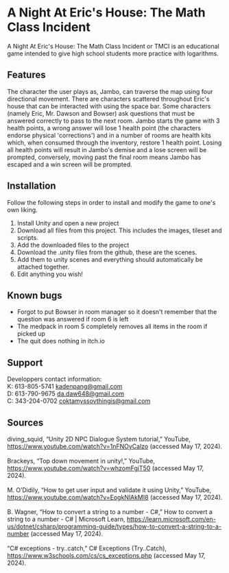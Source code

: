 # A Night At Eric's House: The Math Class Incident
A Night At Eric's House: The Math Class Incident or TMCI is an educational game intended to give high school students more practice with logarithms. 

## Features
The character the user plays as, Jambo, can traverse the map using four directional movement. There are characters scattered throughout Eric's house that can be interacted with using the space bar. Some characters (namely Eric, Mr. Dawson and Bowser) ask questions that must be answered correctly to pass to the next room. Jambo starts the game with 3 health points, a wrong answer will lose 1 health point (the characters endorse physical 'corrections') and in a number of rooms are health kits which, when consumed through the inventory, restore 1 health point. Losing all health points will result in Jambo's demise and a lose screen will be prompted, conversely, moving past the final room means Jambo has escaped and a win screen will be prompted. 

## Installation
Follow the following steps in order to install and modify the game to one's own liking. 

1. Install Unity and open a new project
2. Download all files from this project. This includes the images, tileset and scripts.
3. Add the downloaded files to the project
4. Download the .unity files from the github, these are the scenes.
5. Add them to unity scenes and everything should automatically be attached together.
6. Edit anything you wish!
   
## Known bugs
- Forgot to put Bowser in room manager so it doesn't remember that the question was answered if room 6 is left
- The medpack in room 5 completely removes all items in the room if picked up
- The quit does nothing in itch.io

## Support
Developpers contact information: <br>
K: 613-805-5741 kadenpang@gmail.com <br>
D: 613-790-9675 da.daw648@gmail.com <br>
C: 343-204-0702 coktamyssovthingis@gmail.com <br>

## Sources
diving_squid, “Unity 2D NPC Dialogue System tutorial,” YouTube, https://www.youtube.com/watch?v=1nFNOyCalzo (accessed May 17, 2024). <br> <br>
Brackeys, “Top down movement in unity!,” YouTube, https://www.youtube.com/watch?v=whzomFgjT50 (accessed May 17, 2024). <br> <br>
M. O’Didily, “How to get user input and validate it using Unity,” YouTube, https://www.youtube.com/watch?v=EogkNlAkMI8 (accessed May 17, 2024). <br> <br>
B. Wagner, “How to convert a string to a number - C#,” How to convert a string to a number - C# | Microsoft Learn, https://learn.microsoft.com/en-us/dotnet/csharp/programming-guide/types/how-to-convert-a-string-to-a-number (accessed May 17, 2024). <br> <br>
“C# exceptions - try..catch,” C# Exceptions (Try..Catch), https://www.w3schools.com/cs/cs_exceptions.php (accessed May 17, 2024). <br> <br>
